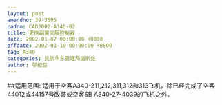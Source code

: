 ```yaml
---
layout: post
amendno: 39-3505
cadno: CAD2002-A340-02
title: 更换副翼伺服控制器
date: 2002-01-07 00:00:00 +0800
effdate: 2002-01-10 00:00:00 +0800
tag: A340
categories: 民航华东管理局适航处
author: 邬纪召
---
```


##适用范围:
适用于空客A340-211,212,311,312和313飞机，除已经完成了空客44012或44157号改装或空客SB A340-27-4039的飞机之外。


